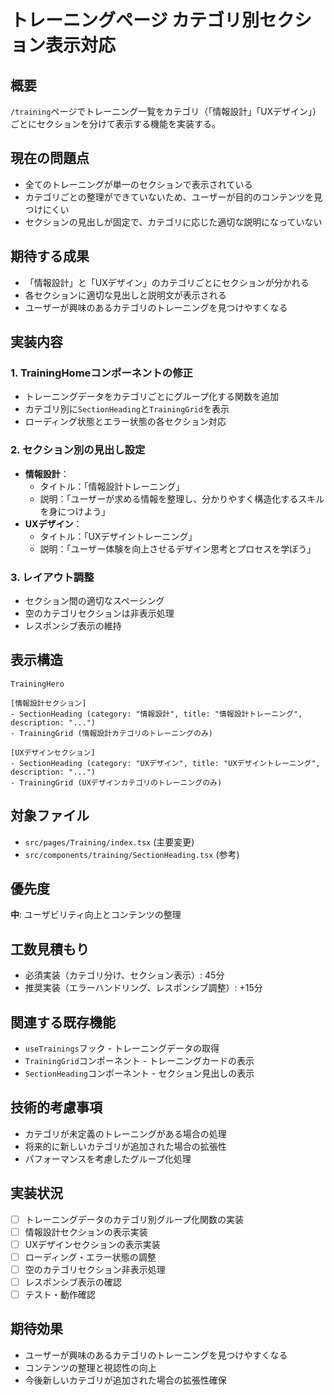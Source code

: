 # トレーニングページ カテゴリ別セクション表示対応

## 概要
`/training`ページでトレーニング一覧をカテゴリ（「情報設計」「UXデザイン」）ごとにセクションを分けて表示する機能を実装する。

## 現在の問題点
- 全てのトレーニングが単一のセクションで表示されている
- カテゴリごとの整理ができていないため、ユーザーが目的のコンテンツを見つけにくい
- セクションの見出しが固定で、カテゴリに応じた適切な説明になっていない

## 期待する成果
- 「情報設計」と「UXデザイン」のカテゴリごとにセクションが分かれる
- 各セクションに適切な見出しと説明文が表示される
- ユーザーが興味のあるカテゴリのトレーニングを見つけやすくなる

## 実装内容

### 1. TrainingHomeコンポーネントの修正
- トレーニングデータをカテゴリごとにグループ化する関数を追加
- カテゴリ別に`SectionHeading`と`TrainingGrid`を表示
- ローディング状態とエラー状態の各セクション対応

### 2. セクション別の見出し設定
- **情報設計**：
  - タイトル：「情報設計トレーニング」
  - 説明：「ユーザーが求める情報を整理し、分かりやすく構造化するスキルを身につけよう」
- **UXデザイン**：
  - タイトル：「UXデザイントレーニング」  
  - 説明：「ユーザー体験を向上させるデザイン思考とプロセスを学ぼう」

### 3. レイアウト調整
- セクション間の適切なスペーシング
- 空のカテゴリセクションは非表示処理
- レスポンシブ表示の維持

## 表示構造
```
TrainingHero

[情報設計セクション]
- SectionHeading (category: "情報設計", title: "情報設計トレーニング", description: "...")
- TrainingGrid (情報設計カテゴリのトレーニングのみ)

[UXデザインセクション]  
- SectionHeading (category: "UXデザイン", title: "UXデザイントレーニング", description: "...")
- TrainingGrid (UXデザインカテゴリのトレーニングのみ)
```

## 対象ファイル
- `src/pages/Training/index.tsx` (主要変更)
- `src/components/training/SectionHeading.tsx` (参考)

## 優先度
**中**: ユーザビリティ向上とコンテンツの整理

## 工数見積もり
- 必須実装（カテゴリ分け、セクション表示）: 45分
- 推奨実装（エラーハンドリング、レスポンシブ調整）: +15分

## 関連する既存機能
- `useTrainings`フック - トレーニングデータの取得
- `TrainingGrid`コンポーネント - トレーニングカードの表示
- `SectionHeading`コンポーネント - セクション見出しの表示

## 技術的考慮事項
- カテゴリが未定義のトレーニングがある場合の処理
- 将来的に新しいカテゴリが追加された場合の拡張性
- パフォーマンスを考慮したグループ化処理

## 実装状況
- [ ] トレーニングデータのカテゴリ別グループ化関数の実装
- [ ] 情報設計セクションの表示実装
- [ ] UXデザインセクションの表示実装
- [ ] ローディング・エラー状態の調整
- [ ] 空のカテゴリセクション非表示処理
- [ ] レスポンシブ表示の確認
- [ ] テスト・動作確認

## 期待効果
- ユーザーが興味のあるカテゴリのトレーニングを見つけやすくなる
- コンテンツの整理と視認性の向上
- 今後新しいカテゴリが追加された場合の拡張性確保